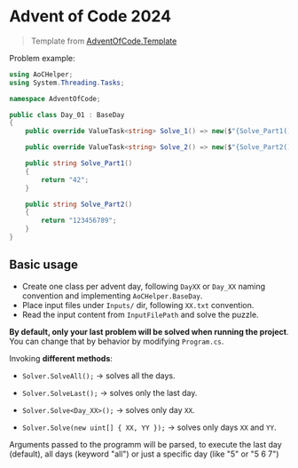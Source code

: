 # Advent of Code 2024

> Template from [AdventOfCode.Template](https://github.com/eduherminio/AdventOfCode.Template)

Problem example:

```csharp
using AoCHelper;
using System.Threading.Tasks;

namespace AdventOfCode;

public class Day_01 : BaseDay
{
    public override ValueTask<string> Solve_1() => new($"{Solve_Part1()}");

    public override ValueTask<string> Solve_2() => new($"{Solve_Part2()}");

    public string Solve_Part1()
    {
        return "42";
    }

    public string Solve_Part2()
    {
        return "123456789";
    }
}

```

## Basic usage

- Create one class per advent day, following `DayXX` or `Day_XX` naming convention and implementing `AoCHelper.BaseDay`.
- Place input files under `Inputs/` dir, following `XX.txt` convention.
- Read the input content from `InputFilePath` and solve the puzzle.

**By default, only your last problem will be solved when running the project**. You can change that by behavior by modifying `Program.cs`.

Invoking **different methods**:

- `Solver.SolveAll();` → solves all the days.

- `Solver.SolveLast();` → solves only the last day.

- `Solver.Solve<Day_XX>();` → solves only day `XX`.

- `Solver.Solve(new uint[] { XX, YY });` → solves only days `XX` and `YY`.


Arguments passed to the programm will be parsed, to execute the last day (default), all days (keyword "all") or just a specific day (like "5" or "5 6 7")
